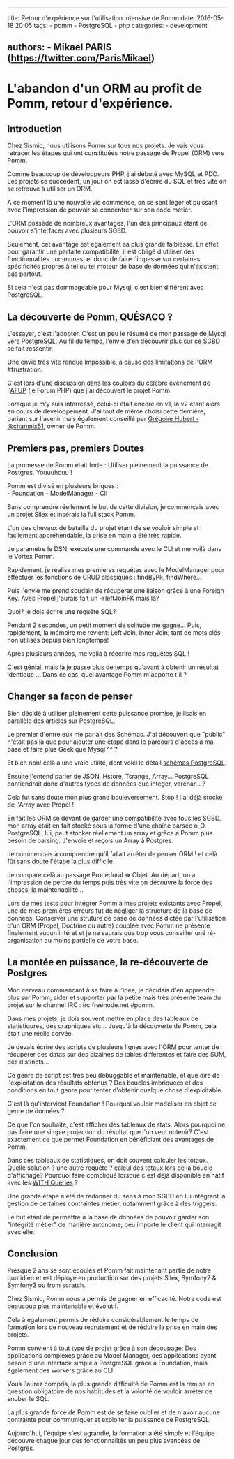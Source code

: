 ---
title: Retour d'expérience sur l'utilisation intensive de Pomm
date: 2016-05-18 20:05
tags:
    - pomm
    - PostgreSQL
    - php
categories:
    - development
    
authors: 
    - Mikael PARIS (https://twitter.com/ParisMikael)
----------------------------------------------------

# L'abandon d'un ORM au profit de Pomm, retour d'expérience.

## Introduction

Chez Sismic, nous utilisons Pomm sur tous nos projets. Je vais vous retracer les étapes qui ont constituées
notre passage de Propel (ORM) vers Pomm.
   
Comme beaucoup de développeurs PHP, j'ai débuté avec MySQL et PDO. Les projets se succèdent, un jour on est lassé
d'écrire du SQL et très vite on se retrouve à utiliser un ORM.

A ce moment là une nouvelle vie commence, on se sent léger et puissant avec l'impression de pouvoir se concentrer sur son code métier.

L'ORM possède de nombreux avantages, l'un des principaux étant de pouvoir s'interfacer avec plusieurs SGBD. 

Seulement, cet avantage est également sa plus grande faiblesse. En effet pour garantir une parfaite compatibilité, il est obligé d'utiliser des fonctionnalités communes, et donc de faire l'impasse sur certaines spécificités propres à tel ou tel moteur de base de données qui n'éxistent pas partout.

Si cela n'est pas dommageable pour Mysql, c'est bien différent avec PostgreSQL.   

## La découverte de Pomm, QUÉSACO ?

L'essayer, c'est l'adopter. C'est un peu le résumé de mon passage de Mysql vers PostgreSQL. Au fil du temps, l'envie d'en découvrir plus sur ce SGBD se fait ressentir.

Une envie très vite rendue impossible, à cause des limitations de l'ORM #frustration.

C'est lors d'une discussion dans les couloirs du célèbre évènement de l'[AFUP](http://www.afup.org) (le Forum PHP) que j'ai découvert le projet Pomm

Lorsque je m'y suis interressé, celui-ci était encore en v1, la v2 étant alors en cours de développement. 
J'ai tout de même choisi cette dernière, pariant sur l'avenir mais également conseillé par [Grégoire Hubert - @chanmix51](https://twitter.com/chanmix51), owner de Pomm.


## Premiers pas, premiers Doutes

La promesse de Pomm était forte : Utiliser pleinement la puissance de Postgres. Youuuhouu !
 
Pomm est divisé en plusieurs briques :  
    - Foundation
    - ModelManager
    - Cli
 
Sans comprendre réellement le but de cette division, je commençais avec un projet Silex et insérais la full stack Pomm.  
   
L'un des chevaux de bataille du projet étant de se vouloir simple et facilement appréhendable, la prise en main a été très rapide.  

Je paramètre le DSN, exécute une commande avec le CLI et me voilà dans le Vortex Pomm.

Rapidement, je réalise mes premières requêtes avec le ModelManager pour effectuer les fonctions de CRUD classiques : findByPk, findWhere...

Puis l'envie me prend soudain de récupérer une liaison grâce à une Foreign Key. Avec Propel j'aurais fait un ->leftJoinFK mais là? 

Quoi? je dois écrire une requête SQL? 

Pendant 2 secondes, un petit moment de solitude me gagne... Puis, rapidement, la mémoire me revient: Left Join, Inner Join, tant de mots clés non utilisés depuis bien longtemps!

Après plusieurs années, me voilà à réecrire mes requêtes SQL ! 

C'est génial, mais là je passe plus de temps qu'avant à obtenir un résultat identique ... Dans ce cas, quel avantage Pomm m'apporte t'il ?

## Changer sa façon de penser

Bien décidé à utiliser pleinement cette puissance promise, je lisais en parallèle des articles sur PostgreSQL. 

Le premier d'entre eux me parlait des Schémas. J'ai découvert que "public" n'était pas là que pour ajouter une étape dans le parcours d'accès à ma base et faire plus Geek que Mysql ^^ ? 

Et bien non! celà a une vraie utilité, dont voici le détail [schémas PostgreSQL](http://docs.postgresqlfr.org/9.4/ddl-schemas.html). 

Ensuite j'entend parler de JSON, Hstore, Tsrange, Array... PostgreSQL contiendrait donc d'autres types de données que integer, varchar... ?

Cela fut sans doute mon plus grand bouleversement. Stop ! j'ai déjà stocké de l'Array avec Propel ! 
 
En fait les ORM se devant de garder une compatibilité avec tous les SGBD, mon array était en fait stocké sous la forme d'une chaîne parsée o_O. PostgreSQL, lui, peut stocker réellement un array et grâce a Pomm plus besoin de parsing. J'envoie et reçois un Array à Postgres.

Je commencais à comprendre qu'il fallait arréter de penser ORM ! et celà fût sans doute l'étape la plus difficile. 
 
Je compare celà au passage Procédural => Objet. Au départ, on a l'impression de perdre du temps puis très vite on découvre la force des choses, la maintenabilité...

Lors de mes tests pour intégrer Pomm à mes projets existants avec Propel, une de mes premières erreurs fut de négliger la structure de la base de données. Conserver une struture de base de données dictée par l'utilisation d'un ORM (Propel, Doctrine ou autre) couplée avec Pomm ne présente finalement aucun intéret et je ne saurais que trop vous conseiller uné ré-organisation au moins partielle de votre base.

## La montée en puissance, la re-découverte de Postgres

Mon cerveau commencant à se faire à l'idée, je décidais d'en apprendre plus sur Pomm, aider et supporter par la petite mais très présente team du 
projet sur le channel IRC : irc.freenode.net #pomm.

Dans mes projets, je dois souvent mettre en place des tableaux de statistiqures, des graphiques etc... Jusqu'à la découverte de Pomm, cela était une réelle corvée.

Je devais écrire des scripts de plusieurs lignes avec l'ORM pour tenter de récupérer des datas sur des dizaines de tables différentes et faire des SUM, des distincts...

Ce genre de script est très peu debuggable et maintenable, et que dire de l'exploitation des résultats obtenus ? 
Des boucles imbriquées et des conditions en tout genre pour tenter d'obtenir quelque chose d'exploitable.

C'est là qu'intervient Foundation ! Pourquoi vouloir modéliser en objet ce genre de données ? 

Ce que l'on souhaite, c'est afficher des tableaux de stats. Alors pourquoi ne pas faire une simple projection du résultat que l'on veut obtenir? 
C'est exactement ce que permet Foundation en bénéficiant des avantages de Pomm. 

Dans ces tableaux de statistiques, on doit souvent calculer les totaux. Quelle solution ? une autre requête ? calcul des totaux lors de la boucle d'affichage?
Pourquoi faire compliqué lorsque c'est déjà disponible en natif avec les [WITH Queries](http://www.PostgreSQL.org/docs/9.4/static/tutorial-window.html) ? 

Une grande étape a été de redonner du sens à mon SGBD en lui intégrant la gestion de certaines contraintes métier, notamment grâce à des triggers.  

Le but étant de permettre à la base de données de pouvoir garder son "intégrité métier" de manière autonome, peu importe le client qui interragit avec elle. 

## Conclusion

Presque 2 ans se sont écoulés et Pomm fait maintenant partie de notre quotidien et est déployé en production sur des projets Silex, Symfony2 & Symfony3 ou from scratch. 

Chez Sismic, Pomm nous a permis de gagner en efficacité. Notre code est beaucoup plus maintenable et évolutif.

Cela à également permis de réduire considérablement le temps de formation lors de nouveau recrutement et de réduire la prise en main des projets.

Pomm convient à tout type de projet grâce à son découpage:
Des applications complexes grâce au Model Manager, des applications ayant besoin d'une interface simple a PostgreSQL grâce à Foundation, mais également des workers grâce au CLI.

Vous l'aurez compris, la plus grande difficulté de Pomm est la remise en question obligatoire de nos habitudes et la volonté de vouloir arréter de snober le SQL.   

La plus grande force de Pomm est de se faire oublier et de n'avoir aucune contrainte pour communiquer et exploiter la puissance de PostgreSQL.

Aujourd'hui, l'équipe s'est agrandie, la formation a été simple et l'équipe découvre chaque jour des fonctionnalités un peu plus avancées de Postgres. 
